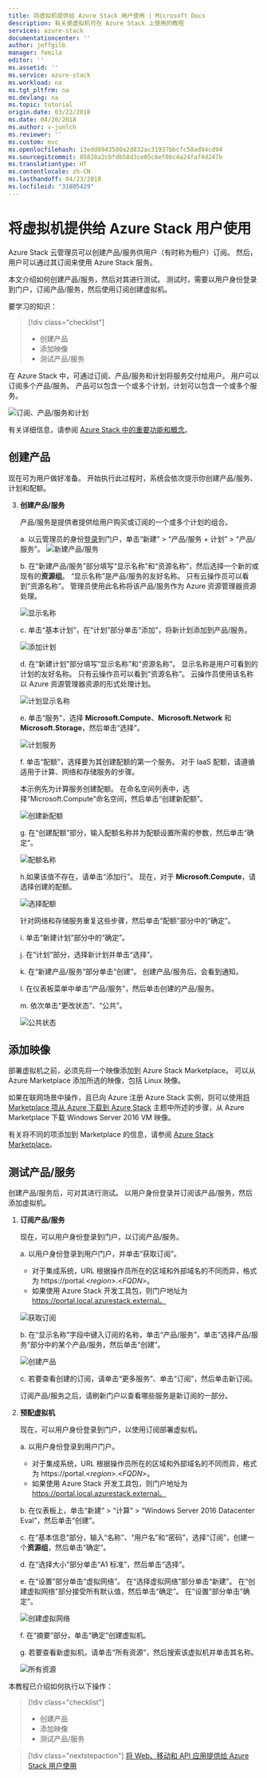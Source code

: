 ```yaml
---
title: 将虚拟机提供给 Azure Stack 用户使用 | Microsoft Docs
description: 有关使虚拟机可在 Azure Stack 上使用的教程
services: azure-stack
documentationcenter: ''
author: jeffgilb
manager: femila
editor: ''
ms.assetid: ''
ms.service: azure-stack
ms.workload: na
ms.tgt_pltfrm: na
ms.devlang: na
ms.topic: tutorial
origin.date: 03/22/2018
ms.date: 04/20/2018
ms.author: v-junlch
ms.reviewer: ''
ms.custom: mvc
ms.openlocfilehash: 13edd0943580a2d832ac31937bbcfc58ad94cd94
ms.sourcegitcommit: 85828a2cbfdb58d3ce05c6ef0bc4a24faf4d247b
ms.translationtype: HT
ms.contentlocale: zh-CN
ms.lasthandoff: 04/23/2018
ms.locfileid: "31805429"
---
```

# <a name="make-virtual-machines-available-to-your-azure-stack-users"></a>将虚拟机提供给 Azure Stack 用户使用
Azure Stack 云管理员可以创建产品/服务供用户（有时称为租户）订阅。 然后，用户可以通过其订阅来使用 Azure Stack 服务。

本文介绍如何创建产品/服务，然后对其进行测试。 测试时，需要以用户身份登录到门户，订阅产品/服务，然后使用订阅创建虚拟机。

要学习的知识：

> [!div class="checklist"]
> * 创建产品
> * 添加映像
> * 测试产品/服务


在 Azure Stack 中，可通过订阅、产品/服务和计划将服务交付给用户。 用户可以订阅多个产品/服务。 产品可以包含一个或多个计划，计划可以包含一个或多个服务。

![订阅、产品/服务和计划](./media/azure-stack-key-features/image4.png)

有关详细信息，请参阅 [Azure Stack 中的重要功能和概念](azure-stack-key-features.md)。

## <a name="create-an-offer"></a>创建产品

现在可为用户做好准备。 开始执行此过程时，系统会依次提示你创建产品/服务、计划和配额。

3. **创建产品/服务**

   产品/服务是提供者提供给用户购买或订阅的一个或多个计划的组合。

   a. 以云管理员的身份[登录](azure-stack-connect-azure-stack.md)到门户，单击“新建” > “产品/服务 + 计划” > “产品/服务”。
   ![新建产品/服务](./media/azure-stack-tutorial-tenant-vm/image01.png)

   b. 在“新建产品/服务”部分填写“显示名称”和“资源名称”，然后选择一个新的或现有的**资源组**。 “显示名称”是产品/服务的友好名称。 只有云操作员可以看到“资源名称”。 管理员使用此名称将该产品/服务作为 Azure 资源管理器资源处理。

   ![显示名称](./media/azure-stack-tutorial-tenant-vm/image02.png)

   c. 单击“基本计划”，在“计划”部分单击“添加”，将新计划添加到产品/服务。

   ![添加计划](./media/azure-stack-tutorial-tenant-vm/image03.png)

   d. 在“新建计划”部分填写“显示名称”和“资源名称”。 显示名称是用户可看到的计划的友好名称。 只有云操作员可以看到“资源名称”。 云操作员使用该名称以 Azure 资源管理器资源的形式处理计划。

   ![计划显示名称](./media/azure-stack-tutorial-tenant-vm/image04.png)

   e. 单击“服务”，选择 **Microsoft.Compute**、**Microsoft.Network** 和 **Microsoft.Storage**，然后单击“选择”。

   ![计划服务](./media/azure-stack-tutorial-tenant-vm/image05.png)

   f. 单击“配额”，选择要为其创建配额的第一个服务。 对于 IaaS 配额，请遵循适用于计算、网络和存储服务的步骤。

   本示例先为计算服务创建配额。 在命名空间列表中，选择“Microsoft.Compute”命名空间，然后单击“创建新配额”。
   
   ![创建新配额](./media/azure-stack-tutorial-tenant-vm/image06.png)

   g. 在“创建配额”部分，输入配额名称并为配额设置所需的参数，然后单击“确定”。

   ![配额名称](./media/azure-stack-tutorial-tenant-vm/image07.png)

   h.如果该值不存在，请单击“添加行”。 现在，对于 **Microsoft.Compute**，请选择创建的配额。

   ![选择配额](./media/azure-stack-tutorial-tenant-vm/image08.png)

   针对网络和存储服务重复这些步骤，然后单击“配额”部分中的“确定”。

   i. 单击“新建计划”部分中的“确定”。

   j. 在“计划”部分，选择新计划并单击“选择”。

   k. 在“新建产品/服务”部分单击“创建”。 创建产品/服务后，会看到通知。

   l. 在仪表板菜单中单击“产品/服务”，然后单击创建的产品/服务。

   m. 依次单击“更改状态”、“公共”。

   ![公共状态](./media/azure-stack-tutorial-tenant-vm/image09.png)

## <a name="add-an-image"></a>添加映像

部署虚拟机之前，必须先将一个映像添加到 Azure Stack Marketplace。 可以从 Azure Marketplace 添加所选的映像，包括 Linux 映像。

如果在联网场景中操作，且已向 Azure 注册 Azure Stack 实例，则可以使用[将 Marketplace 项从 Azure 下载到 Azure Stack](azure-stack-download-azure-marketplace-item.md) 主题中所述的步骤，从 Azure Marketplace 下载 Windows Server 2016 VM 映像。

有关将不同的项添加到 Marketplace 的信息，请参阅 [Azure Stack Marketplace](azure-stack-marketplace.md)。

## <a name="test-the-offer"></a>测试产品/服务

创建产品/服务后，可对其进行测试。 以用户身份登录并订阅该产品/服务，然后添加虚拟机。

1. **订阅产品/服务**

   现在，可以用户身份登录到门户，以订阅产品/服务。

   a. 以用户身份登录到用户门户，并单击“获取订阅”。
   - 对于集成系统，URL 根据操作员所在的区域和外部域名的不同而异，格式为 https://portal.&lt;*region*&gt;.&lt;*FQDN*&gt;。
   - 如果使用 Azure Stack 开发工具包，则门户地址为 https://portal.local.azurestack.external。

   ![获取订阅](./media/azure-stack-subscribe-plan-provision-vm/image01.png)

   b. 在“显示名称”字段中键入订阅的名称，单击“产品/服务”，单击“选择产品/服务”部分中的某个产品/服务，然后单击“创建”。

   ![创建产品](./media/azure-stack-subscribe-plan-provision-vm/image02.png)

   c. 若要查看创建的订阅，请单击“更多服务”、单击“订阅”，然后单击新订阅。  

   订阅产品/服务之后，请刷新门户以查看哪些服务是新订阅的一部分。

2. **预配虚拟机**

   现在，可以用户身份登录到门户，以使用订阅部署虚拟机。 

   a. 以用户身份登录到用户门户。
      - 对于集成系统，URL 根据操作员所在的区域和外部域名的不同而异，格式为 https://portal.&lt;*region*&gt;.&lt;*FQDN*&gt;。
   - 如果使用 Azure Stack 开发工具包，则门户地址为 https://portal.local.azurestack.external。

   b.  在仪表板上，单击“新建” > “计算” > “Windows Server 2016 Datacenter Eval”，然后单击“创建”。

   c. 在“基本信息”部分，输入“名称”、“用户名”和“密码”，选择“订阅”，创建一个**资源组**，然后单击“确定”。

   d. 在“选择大小”部分单击“A1 标准”，然后单击“选择”。  

   e. 在“设置”部分单击“虚拟网络”。 在“选择虚拟网络”部分单击“新建”。 在“创建虚拟网络”部分接受所有默认值，然后单击“确定”。 在“设置”部分单击“确定”。

   ![创建虚拟网络](./media/azure-stack-provision-vm/image04.png)

   f. 在“摘要”部分，单击“确定”创建虚拟机。  

   g. 若要查看新虚拟机，请单击“所有资源”，然后搜索该虚拟机并单击其名称。

    ![所有资源](./media/azure-stack-provision-vm/image06.png)

本教程已介绍如何执行以下操作：

> [!div class="checklist"]
> * 创建产品
> * 添加映像
> * 测试产品/服务

> [!div class="nextstepaction"]
> [将 Web、移动和 API 应用提供给 Azure Stack 用户使用](azure-stack-tutorial-app-service.md)

<!-- Update_Description: wording update -->